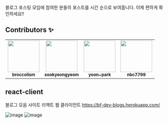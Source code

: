 블로그 포스팅 모임에 참여한 분들의 포스트를 시간 순으로 보여줍니다. 이제 편하게 확인하세요!!

## Contributors ✨

<!-- ALL-CONTRIBUTORS-LIST:START - Do not remove or modify this section -->
<!-- prettier-ignore-start -->
<!-- markdownlint-disable -->
<table>
  <tr>
    <td align="center"><a href="https://github.com/broccolism"><img src="https://avatars.githubusercontent.com/u/45515332?s=400&u=ab09afbfdc29ef24164be9b6974d137cdba12e30&v=4" width="100px;" alt=""/><br /><sub><b>broccolism</b></sub></a><br /></td>
    <td align="center"><a href="https://github.com/sookyeongyeom"><img src="https://avatars.githubusercontent.com/u/98504939?s=400&u=13047edba3e2346a2196c813459ca68e61f5f20a&v=4" width="100px;" alt=""/><br /><sub><b>sookyeongyeom</b></sub></a><br /></td>
    <td align="center"><a href="https://github.com/yoon-park"><img src="https://avatars.githubusercontent.com/u/99045810?s=400&v=4" width="100px;" alt=""/><br /><sub><b>yoon-park</b></sub></a><br /></td>
    <td align="center"><a href="https://github.com/nbc7799"><img src="https://avatars.githubusercontent.com/u/80373922?s=400&v=4" width="100px;" alt=""/><br /><sub><b>nbc7799</b></sub></a><br /></td>
  </tr>
</table>

<!-- markdownlint-restore -->
<!-- prettier-ignore-end -->

<!-- ALL-CONTRIBUTORS-LIST:END -->

## react-client

블로그 모음 사이트 리액트 웹 클라이언트
https://bf-dev-blogs.herokuapp.com/

![image](https://user-images.githubusercontent.com/45515332/155129493-d2fe72a2-4b89-488e-a417-b25ce6fb0212.png)
![image](https://user-images.githubusercontent.com/45515332/155129587-383f5b0e-da15-4d5b-ab42-a66dcebc9eba.png)
